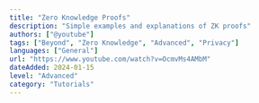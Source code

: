 ```yaml
---
title: "Zero Knowledge Proofs"
description: "Simple examples and explanations of ZK proofs"
authors: ["@youtube"]
tags: ["Beyond", "Zero Knowledge", "Advanced", "Privacy"]
languages: ["General"]
url: "https://www.youtube.com/watch?v=OcmvMs4AMbM"
dateAdded: 2024-01-15
level: "Advanced"
category: "Tutorials"
---
```

